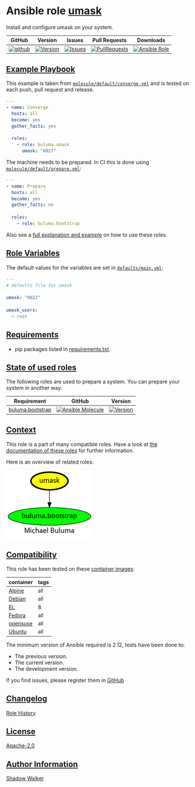 # Ansible role [umask](https://galaxy.ansible.com/ui/standalone/roles/buluma/umask/documentation)

Install and configure umask on your system.

|GitHub|Version|Issues|Pull Requests|Downloads|
|------|-------|------|-------------|---------|
|[![github](https://github.com/buluma/ansible-role-umask/actions/workflows/molecule.yml/badge.svg)](https://github.com/buluma/ansible-role-umask/actions/workflows/molecule.yml)|[![Version](https://img.shields.io/github/release/buluma/ansible-role-umask.svg)](https://github.com/buluma/ansible-role-umask/releases/)|[![Issues](https://img.shields.io/github/issues/buluma/ansible-role-umask.svg)](https://github.com/buluma/ansible-role-umask/issues/)|[![PullRequests](https://img.shields.io/github/issues-pr-closed-raw/buluma/ansible-role-umask.svg)](https://github.com/buluma/ansible-role-umask/pulls/)|[![Ansible Role](https://img.shields.io/ansible/role/d/buluma/umask)](https://galaxy.ansible.com/ui/standalone/roles/buluma/umask/documentation)|

## [Example Playbook](#example-playbook)

This example is taken from [`molecule/default/converge.yml`](https://github.com/buluma/ansible-role-umask/blob/master/molecule/default/converge.yml) and is tested on each push, pull request and release.

```yaml
---
- name: Converge
  hosts: all
  become: yes
  gather_facts: yes

  roles:
    - role: buluma.umask
      umask: "0027"
```

The machine needs to be prepared. In CI this is done using [`molecule/default/prepare.yml`](https://github.com/buluma/ansible-role-umask/blob/master/molecule/default/prepare.yml):

```yaml
---
- name: Prepare
  hosts: all
  become: yes
  gather_facts: no

  roles:
    - role: buluma.bootstrap
```

Also see a [full explanation and example](https://buluma.github.io/how-to-use-these-roles.html) on how to use these roles.

## [Role Variables](#role-variables)

The default values for the variables are set in [`defaults/main.yml`](https://github.com/buluma/ansible-role-umask/blob/master/defaults/main.yml):

```yaml
---
# defaults file for umask

umask: "0022"

umask_users:
  - root
```

## [Requirements](#requirements)

- pip packages listed in [requirements.txt](https://github.com/buluma/ansible-role-umask/blob/master/requirements.txt).

## [State of used roles](#state-of-used-roles)

The following roles are used to prepare a system. You can prepare your system in another way.

| Requirement | GitHub | Version |
|-------------|--------|--------|
|[buluma.bootstrap](https://galaxy.ansible.com/buluma/bootstrap)|[![Ansible Molecule](https://github.com/buluma/ansible-role-bootstrap/actions/workflows/molecule.yml/badge.svg)](https://github.com/buluma/ansible-role-bootstrap/actions/workflows/molecule.yml)|[![Version](https://img.shields.io/github/release/buluma/ansible-role-bootstrap.svg)](https://github.com/shadowwalker/ansible-role-bootstrap)|

## [Context](#context)

This role is a part of many compatible roles. Have a look at [the documentation of these roles](https://buluma.github.io/) for further information.

Here is an overview of related roles:

![dependencies](https://raw.githubusercontent.com/buluma/ansible-role-umask/png/requirements.png "Dependencies")

## [Compatibility](#compatibility)

This role has been tested on these [container images](https://hub.docker.com/u/buluma):

|container|tags|
|---------|----|
|[Alpine](https://hub.docker.com/r/buluma/alpine)|all|
|[Debian](https://hub.docker.com/r/buluma/debian)|all|
|[EL](https://hub.docker.com/r/buluma/enterpriselinux)|8|
|[Fedora](https://hub.docker.com/r/buluma/fedora)|all|
|[opensuse](https://hub.docker.com/r/buluma/opensuse)|all|
|[Ubuntu](https://hub.docker.com/r/buluma/ubuntu)|all|

The minimum version of Ansible required is 2.12, tests have been done to:

- The previous version.
- The current version.
- The development version.

If you find issues, please register them in [GitHub](https://github.com/buluma/ansible-role-umask/issues)

## [Changelog](#changelog)

[Role History](https://github.com/buluma/ansible-role-umask/blob/master/CHANGELOG.md)

## [License](#license)

[Apache-2.0](https://github.com/buluma/ansible-role-umask/blob/master/LICENSE)

## [Author Information](#author-information)

[Shadow Walker](https://buluma.github.io/)

